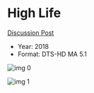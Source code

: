 # High Life

[Discussion Post](https://www.avsforum.com/threads/bass-eq-for-filtered-movies.2995212/post-57943514)

* Year: 2018
* Format: DTS-HD MA 5.1

![img 0](https://i.imgur.com/lHm0Uva.jpg)

![img 1](https://i.imgur.com/ikrR1zV.jpg)


